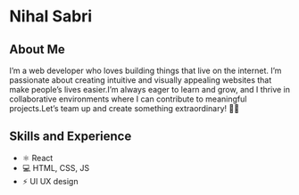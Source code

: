 # Nihal Sabri 
## About Me
I’m a web developer who loves building things that live on the internet. I’m passionate about creating intuitive and visually appealing websites that make people’s lives easier.I’m always eager to learn and grow, and I thrive in collaborative environments where I can contribute to meaningful projects.Let’s team up and create something extraordinary! 🎨✨


## Skills and Experience
*  ⚛ React
* 💻 HTML, CSS, JS
* ⚡ UI UX design 
<!--
**nihalsabri/nihalsabri** is a ✨ _special_ ✨ repository because its `README.md` (this file) appears on your GitHub profile.

Here are some ideas to get you started:

- 🔭 I’m currently working on ...
- 🌱 I’m currently learning ...
- 👯 I’m looking to collaborate on ...
- 🤔 I’m looking for help with ...
- 💬 Ask me about ...
- 📫 How to reach me: ...
- 😄 Pronouns: ...
- ⚡ Fun fact: ...
-->
